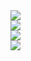 <a href="https://rupakpoddaradmt.github.io/Anthias/">
  <img src="https://img.shields.io/badge/Anthias-FFBF00?style=for-the-badge&logoColor=black" />
</a> 
<br>

<a href="https://rupakpoddaradmt.github.io/">
  <img src="https://img.shields.io/badge/Hello%2C%20World%21-FFBF00?style=for-the-badge&logoColor=black" />
</a>  
<br>

<a href="https://rupakpoddaradmt.github.io/AurexSupport/">
  <img src="https://img.shields.io/badge/Aurex%20Support-FFBF00?style=for-the-badge&logoColor=black" />
</a>  
<br>

<a href="https://rupakpoddaradmt.github.io/AurexPrivacyPolicy/">
  <img src="https://img.shields.io/badge/Aurex%20Privacy%20Policy-FFBF00?style=for-the-badge&logoColor=black" />
</a>  

